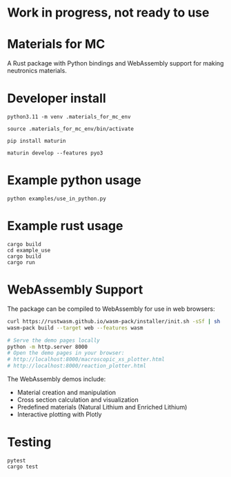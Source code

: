 # **Work in progress, not ready to use**

# Materials for MC

A Rust package with Python bindings and WebAssembly support for making neutronics materials.



# Developer install

```
python3.11 -m venv .materials_for_mc_env

source .materials_for_mc_env/bin/activate

pip install maturin

maturin develop --features pyo3
```

# Example python usage

```
python examples/use_in_python.py
```

# Example rust usage

```
cargo build
cd example_use
cargo build
cargo run
```

# WebAssembly Support

The package can be compiled to WebAssembly for use in web browsers:

```bash
curl https://rustwasm.github.io/wasm-pack/installer/init.sh -sSf | sh
wasm-pack build --target web --features wasm

# Serve the demo pages locally
python -m http.server 8000
# Open the demo pages in your browser:
# http://localhost:8000/macroscopic_xs_plotter.html
# http://localhost:8000/reaction_plotter.html
```

The WebAssembly demos include:
- Material creation and manipulation
- Cross section calculation and visualization
- Predefined materials (Natural Lithium and Enriched Lithium)
- Interactive plotting with Plotly

# Testing

```
pytest
cargo test
```